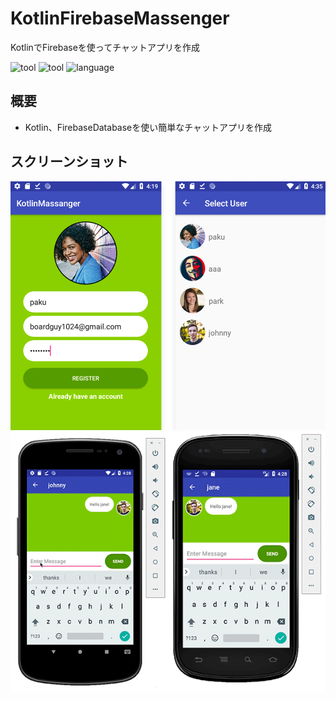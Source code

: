 # KotlinFirebaseMassenger
KotlinでFirebaseを使ってチャットアプリを作成

![tool](https://img.shields.io/badge/tool-Androidstudio-blue.svg)
![tool](https://img.shields.io/badge/tool-PhotoshopCC-blue.svg)
![language](https://img.shields.io/badge/language-Kotlin-red.svg)

## 概要
- Kotlin、FirebaseDatabaseを使い簡単なチャットアプリを作成

## スクリーンショット
![header](./preview.jpg)
![header](./preview.gif)

